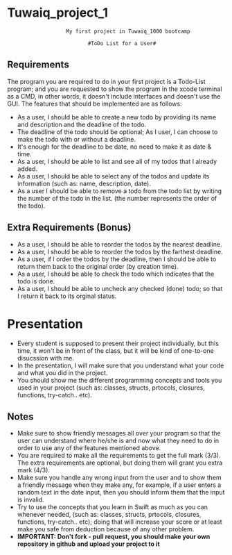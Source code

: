 # Tuwaiq_project_1

                       My first project in Tuwaiq_1000 bootcamp

                              #ToDo List for a User#
 


## Requirements
The program you are required to do in your first project is a Todo-List program; and you are requested to show the program in the xcode terminal as a CMD, in other words, it doesn't include interfaces and doesn't use the GUI.
The features that should be implemented are as follows:
- As a user, I should be able to create a new todo by providing its name and description and the deadline of the todo.
- The deadline of the todo should be optional; As I user, I can choose to make the todo with or without a deadline.
- It's enough for the deadline to be date, no need to make it as date & time.
- As a user, I should be able to list and see all of my todos that I already added.
- As a user, I should be able to select any of the todos and update its information (such as: name, description, date).
- As a user I should be able to remove a todo from the todo list by writing the number of the todo in the list. (the number represents the order of the todo).





## Extra Requirements (Bonus)
- As a user, I should be able to reorder the todos by the nearest deadline.
- As a user, I should be able to reorder the todos by the farthest deadline.
- As a user, if I order the todos by the deadline, then I should be able to return them back to the original order (by creation time).
- As a user, I should be able to check the todo which indicates that the todo is done.
- As a user, I should be able to uncheck any checked (done) todo; so that I return it back to its orginal status.





# Presentation
- Every student is supposed to present their project individually, but this time, it won't be in front of the class, but it will be kind of one-to-one disucssion with me.
- In the presentation, I will make sure that you understand what your code and what you did in the project.
- You should show me the different programming concepts and tools you used in your project (such as: classes, structs, prtocols, closures, functions, try-catch.. etc).




## Notes
- Make sure to show friendly messages all over your program so that the user can understand where he/she is and now what they need to do in order to use any of the features mentioned above.
- You are required to make all the requirements to get the full mark (3/3). The extra requirements are optional, but doing them will grant you extra mark (4/3).
- Make sure you handle any wrong input from the user and to show them a friendly message when they make any, for example, if a user enters a random text in the date input, then you should inform them that the input is invalid.
- Try to use the concepts that you learn in Swift as much as you can whenever needed, (such as: classes, structs, prtocols, closures, functions, try-catch.. etc); doing that will increase your score or at least make you safe from deduction because of any other problem.
- **IMPORTANT: Don't fork - pull request, you should make your own repository in github and upload your project to it**
